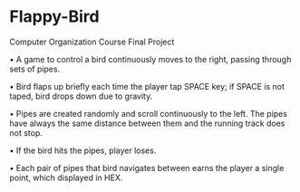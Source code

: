 # Flappy-Bird

Computer Organization Course Final Project

•	A game to control a bird continuously moves to the right, passing through sets of pipes. 

•	Bird flaps up briefly each time the player tap SPACE key; if SPACE is not taped, bird drops down due to gravity. 

•	Pipes are created randomly and scroll continuously to the left. The pipes have always the same distance between them and the running track does not stop. 

•	If the bird hits the pipes, player loses.

•	Each pair of pipes that bird navigates between earns the player a single point, which displayed in HEX. 
